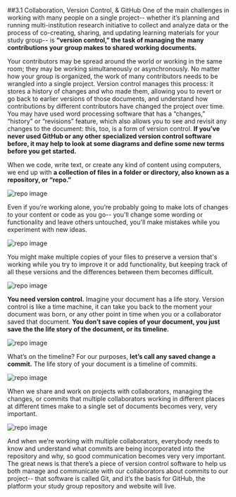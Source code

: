 ##3.1 Collaboration, Version Control, & GitHub
One of the main challenges in working with many people on a single project-- whether it’s planning and running multi-institution research initiative to collect and analyze data or the process of co-creating, sharing, and updating learning materials for your study group-- is  **“version control,” the task of managing the many contributions your group makes to shared working documents.** 

Your contributors may be spread around the world or working in the same room; they may be working simultaneously or asynchronously. No matter how your group is organized, the work of many contributors needs to be wrangled into a single project. Version control manages this process: it stores a history of changes and who made them, allowing you to revert or go back to earlier versions of those documents, and understand how contributions by different contributors have changed the project over time. You may have used word processing software that has a “changes,” “history” or “revisions” feature, which also allows you to see and revisit any changes to the document:  this, too, is a form of version control. **If you’ve never used GitHub or any other specialized version control software before, it may help to look at some diagrams and define some new terms before you get started.**

When we code, write text, or create any kind of content using computers, we end up with **a collection of files in a folder or directory, also known as a repository, or “repo.”**

![repo image](https://raw.githubusercontent.com/mozillascience/study-group-onboarding/master/images/gh04.png)

Even if you’re working alone, you’re probably going to make lots of changes to your content or code as you go-- you'll change some wording or functionality and leave others untouched, you'll make mistakes while you experiment with new ideas.

![repo image](https://raw.githubusercontent.com/mozillascience/study-group-onboarding/master/images/gh05.png)


You might make multiple copies of your files to preserve a version that's working while you try to improve it or add functionality, but keeping track of all these versions and the differences between them becomes difficult.

![repo image](https://raw.githubusercontent.com/mozillascience/study-group-onboarding/master/images/gh06.png)

**You need version control.** Imagine your document has a life story. Version control is like a time machine, it can take you back to the moment your document was born, or any other point in time when you or a collaborator saved that document. **You don’t save copies of your document, you just save the the life story of the document, or its timeline.** 

![repo image](https://raw.githubusercontent.com/mozillascience/study-group-onboarding/master/images/gh07.png)

What’s on the timeline? For our purposes, **let’s call any saved change a commit.**  The life story of your document is a timeline of commits. 

![repo image](https://raw.githubusercontent.com/mozillascience/study-group-onboarding/master/images/gh08.png)

When we share and work on projects with collaborators, managing  the changes, or commits that multiple collaborators working in different places at different times make to a single set of documents becomes very, very important. 

![repo image](https://raw.githubusercontent.com/mozillascience/study-group-onboarding/master/images/gh09.png)

And when we’re working with multiple collaborators, everybody needs to know and understand what commits are being incorporated into the repository and why, so good communication becomes very very important. The great news is that there’s a piece of version control software to help us both manage and communicate with our collaborators about commits to our project-- that software is called Git, and it’s the basis for GitHub, the platform your study group repository and website will live. 

